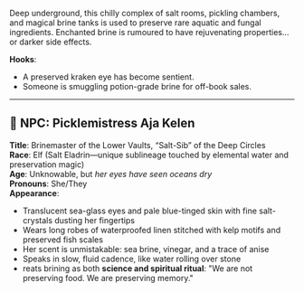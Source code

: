 Deep underground, this chilly complex of salt rooms, pickling chambers, and magical brine tanks is used to preserve rare aquatic and fungal ingredients. Enchanted brine is rumoured to have rejuvenating properties… or darker side effects.

**Hooks**:
- A preserved kraken eye has become sentient.
- Someone is smuggling potion-grade brine for off-book sales.

<hr>


## 🌊 NPC: Picklemistress Aja Kelen

**Title**: Brinemaster of the Lower Vaults, “Salt-Sib” of the Deep Circles  
**Race**: Elf (Salt Eladrin—unique sublineage touched by elemental water and preservation magic)  
**Age**: Unknowable, but _her eyes have seen oceans dry_  
**Pronouns**: She/They  
**Appearance**:

- Translucent sea-glass eyes and pale blue-tinged skin with fine salt-crystals dusting her fingertips
- Wears long robes of waterproofed linen stitched with kelp motifs and preserved fish scales
- Her scent is unmistakable: sea brine, vinegar, and a trace of anise
- Speaks in slow, fluid cadence, like water rolling over stone
- reats brining as both **science and spiritual ritual**: "We are not preserving food. We are preserving memory."